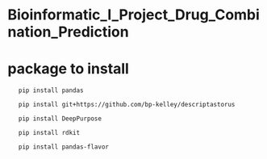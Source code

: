 # Bioinformatic_I_Project_Drug_Combination_Prediction

# package to install

```
   pip install pandas
```

```
   pip install git+https://github.com/bp-kelley/descriptastorus 
```

```
   pip install DeepPurpose
```
```
   pip install rdkit
```
```
   pip install pandas-flavor
```
